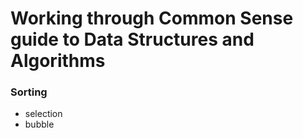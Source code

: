 # Working through Common Sense guide to Data Structures and Algorithms

### Sorting
- selection
- bubble